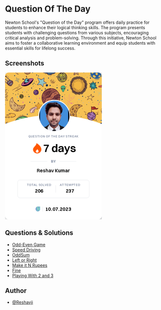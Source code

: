 
# Question Of The Day

Newton School's "Question of the Day" program offers daily practice for students to enhance their logical thinking skills.
The program presents students with challenging questions from various subjects, encouraging critical analysis and problem-solving.
Through this initiative, Newton School aims to foster a collaborative learning environment and equip students with essential skills for lifelong success.


## Screenshots

![App Screenshot](https://github.com/Reshavji/Question-Of-The-Day/blob/main/Newton/shareImage.png)


## Questions & Solutions

 - [Odd-Even Game](https://github.com/Reshavji/Question-Of-The-Day/blob/main/Newton/Odd-Even-Game.java)
 - [Speed Driving](https://github.com/Reshavji/Question-Of-The-Day/blob/main/Newton/Speed%20Driving.java)
 - [OddSum](https://github.com/Reshavji/Question-Of-The-Day/blob/main/Newton/Odd-Even-Game.java)
 - [Left or Right](https://github.com/Reshavji/Question-Of-The-Day/blob/main/Newton/Left%20or%20Right.java)
 - [Make it N Rupees](https://github.com/Reshavji/Question-Of-The-Day/blob/main/Newton/Make%20it%20N%20rupees.java)
 - [Fine](https://github.com/Reshavji/Question-Of-The-Day/blob/main/Newton/Fine.java)
 - [Playing With 2 and 3](https://github.com/Reshavji/Question-Of-The-Day/blob/main/Newton/Playing%20with%202%20and%203.java)
    
## Author

- [@Reshavji](https://www.github.com/Reshavji)


